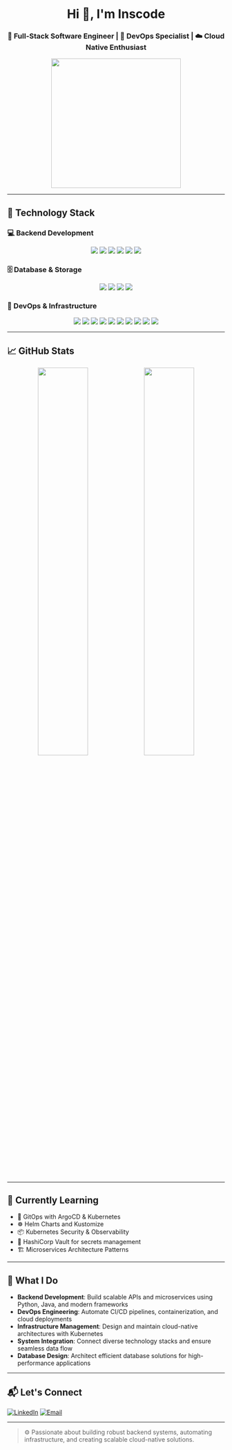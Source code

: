 <h1 align="center">Hi 👋, I'm Inscode</h1>
<h3 align="center">🚀 Full-Stack Software Engineer | 🔐 DevOps Specialist | ☁️ Cloud Native Enthusiast</h3>
<p align="center">
 <img src="https://media.giphy.com/media/WUlplcMpOCEmTGBtBW/giphy.gif" width="300"/>
</p>

---

## 🧰 Technology Stack

### 💻 Backend Development
<p align="center">
 <img src="https://img.shields.io/badge/-Python-3776AB?style=flat-square&logo=python&logoColor=white"/>
 <img src="https://img.shields.io/badge/-Java-007396?style=flat-square&logo=java&logoColor=white"/>
 <img src="https://img.shields.io/badge/-Flask-000000?style=flat-square&logo=flask&logoColor=white"/>
 <img src="https://img.shields.io/badge/-Spring%20Boot-6DB33F?style=flat-square&logo=spring&logoColor=white"/>
 <img src="https://img.shields.io/badge/-Node.js-339933?style=flat-square&logo=node.js&logoColor=white"/>
 <img src="https://img.shields.io/badge/-RESTful%20APIs-FF6B6B?style=flat-square&logo=api&logoColor=white"/>
</p>

### 🗄️ Database & Storage
<p align="center">
 <img src="https://img.shields.io/badge/-MySQL-4479A1?style=flat-square&logo=mysql&logoColor=white"/>
 <img src="https://img.shields.io/badge/-PostgreSQL-336791?style=flat-square&logo=postgresql&logoColor=white"/>
 <img src="https://img.shields.io/badge/-MongoDB-47A248?style=flat-square&logo=mongodb&logoColor=white"/>
 <img src="https://img.shields.io/badge/-Redis-DC382D?style=flat-square&logo=redis&logoColor=white"/>
</p>

### 🔧 DevOps & Infrastructure
<p align="center">
 <img src="https://img.shields.io/badge/-Docker-2496ED?style=flat-square&logo=docker&logoColor=white"/>
 <img src="https://img.shields.io/badge/-Kubernetes-326CE5?style=flat-square&logo=kubernetes&logoColor=white"/>
 <img src="https://img.shields.io/badge/-GitHub%20Actions-2088FF?style=flat-square&logo=github-actions&logoColor=white"/>
 <img src="https://img.shields.io/badge/-Jenkins-D24939?style=flat-square&logo=jenkins&logoColor=white"/>
 <img src="https://img.shields.io/badge/-ArgoCD-EF7B4D?style=flat-square&logo=argo&logoColor=white"/>
 <img src="https://img.shields.io/badge/-Ansible-EE0000?style=flat-square&logo=ansible&logoColor=white"/>
 <img src="https://img.shields.io/badge/-Terraform-7B42BC?style=flat-square&logo=terraform&logoColor=white"/>
 <img src="https://img.shields.io/badge/-AWS-232F3E?style=flat-square&logo=amazon-aws"/>
 <img src="https://img.shields.io/badge/-Linux-FCC624?style=flat-square&logo=linux&logoColor=black"/>
 <img src="https://img.shields.io/badge/-Nginx-009639?style=flat-square&logo=nginx&logoColor=white"/>
</p>

---

## 📈 GitHub Stats
<p align="center">
 <img width="48%" src="https://github-readme-stats.vercel.app/api?username=Inscode&show_icons=true&theme=tokyonight&hide_border=true" />
 <img width="48%" src="https://github-readme-streak-stats.herokuapp.com/?user=Inscode&theme=tokyonight&hide_border=true" />
</p>

---

## 🧪 Currently Learning
- 🔧 GitOps with ArgoCD & Kubernetes
- ☸️ Helm Charts and Kustomize
- 📦 Kubernetes Security & Observability
- 🔐 HashiCorp Vault for secrets management
- 🏗️ Microservices Architecture Patterns

---

## 💼 What I Do
- **Backend Development**: Build scalable APIs and microservices using Python, Java, and modern frameworks
- **DevOps Engineering**: Automate CI/CD pipelines, containerization, and cloud deployments
- **Infrastructure Management**: Design and maintain cloud-native architectures with Kubernetes
- **System Integration**: Connect diverse technology stacks and ensure seamless data flow
- **Database Design**: Architect efficient database solutions for high-performance applications

---

## 📬 Let's Connect
[![LinkedIn](https://img.shields.io/badge/-LinkedIn-0A66C2?style=flat-square&logo=linkedin&logoColor=white)](https://www.linkedin.com/in/insaf-ahmedh/)
[![Email](https://img.shields.io/badge/-Email-D14836?style=flat-square&logo=gmail&logoColor=white)](mailto:inshafahmedh@gmail.com)

---

> ⚙️ Passionate about building robust backend systems, automating infrastructure, and creating scalable cloud-native solutions.

